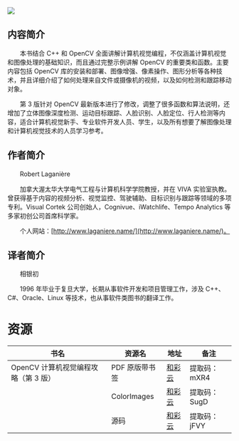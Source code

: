 ![](http://img3m4.ddimg.cn/11/19/25273424-1_u_3.jpg)

## 内容简介

　　本书结合 C++ 和 OpenCV 全面讲解计算机视觉编程，不仅涵盖计算机视觉和图像处理的基础知识，而且通过完整示例讲解 OpenCV 的重要类和函数。主要内容包括 OpenCV 库的安装和部署、图像增强、像素操作、图形分析等各种技术，并且详细介绍了如何处理来自文件或摄像机的视频，以及如何检测和跟踪移动对象。

　　第 3 版针对 OpenCV 最新版本进行了修改，调整了很多函数和算法说明，还增加了立体图像深度检测、运动目标跟踪、人脸识别、人脸定位、行人检测等内容，适合计算机视觉新手、专业软件开发人员、学生，以及所有想要了解图像处理和计算机视觉技术的人员学习参考。

## 作者简介

　　Robert Laganière

　　加拿大渥太华大学电气工程与计算机科学学院教授，并在 VIVA 实验室执教。曾获得基于内容的视频分析、视觉监控、驾驶辅助、目标识别与跟踪等领域的多项专利。Visual Cortek 公司创始人，Cognivue、iWatchlife、Tempo Analytics 等多家初创公司首席科学家。

　　个人网站：[http://www.laganiere.name/](http://www.laganiere.name/)。

## 译者简介

　　相银初

　　1996 年毕业于复旦大学，长期从事软件开发和项目管理工作，涉及 C++、C#、Oracle、Linux 等技术，也从事软件类图书的翻译工作。

# 资源

|书名|资源名|地址|备注|
|---|---|---|---|
|OpenCV 计算机视觉编程攻略（第 3 版）|PDF 原版带书签|[和彩云](https://caiyun.139.com/m/i?0n5Csgrd7BjiM)|提取码：mXR4|
||ColorImages|[和彩云](https://caiyun.139.com/m/i?0n5CsMtQfpeJf)|提取码：SugD|
||源码|[和彩云](https://caiyun.139.com/m/i?0n5Csgralr76r)|提取码：jFVY|
